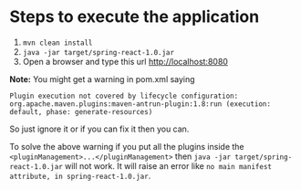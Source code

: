# Steps to execute the application

1. `mvn clean install`
2. `java -jar target/spring-react-1.0.jar`
3. Open a browser and type this url [http://localhost:8080](http://localhost:8080)

**Note:** You might get a warning in pom.xml saying

```
Plugin execution not covered by lifecycle configuration: org.apache.maven.plugins:maven-antrun-plugin:1.8:run (execution: default, phase: generate-resources)
```

So just ignore it or if you can fix it then you can.

To solve the above warning if you put all the plugins inside the `<pluginManagement>...</pluginManagement>` then `java -jar target/spring-react-1.0.jar` will not work. It will raise an error like `no main manifest attribute, in spring-react-1.0.jar`.
